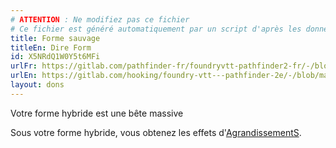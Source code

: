 ```yaml
---
# ATTENTION : Ne modifiez pas ce fichier
# Ce fichier est généré automatiquement par un script d'après les données du module Foundry VTT officiel et de sa traduction
title: Forme sauvage
titleEn: Dire Form
id: X5NRdQ1W0Y5t6MFi
urlFr: https://gitlab.com/pathfinder-fr/foundryvtt-pathfinder2-fr/-/blob/master/data/feats/X5NRdQ1W0Y5t6MFi.htm
urlEn: https://gitlab.com/hooking/foundry-vtt---pathfinder-2e/-/blob/master/packs/data/feats.db/dire-form.json
layout: dons
---
```

Votre forme hybride est une bête massive

Sous votre forme hybride, vous obtenez les effets d'[AgrandissementS](../sorts/agrandissement.md).
